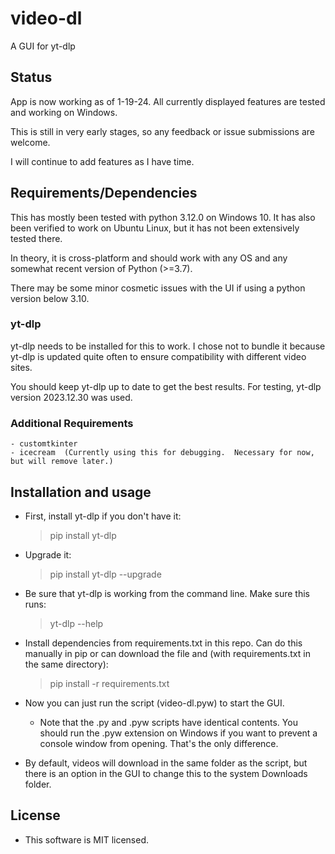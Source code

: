 # video-dl
A GUI for yt-dlp


## Status

App is now working as of 1-19-24.  All currently displayed features are tested and working on Windows.

This is still in very early stages, so any feedback or issue submissions are welcome.

I will continue to add features as I have time.


## Requirements/Dependencies

This has mostly been tested with python 3.12.0 on Windows 10.  It has also been verified to work on Ubuntu Linux, but it has not been extensively tested there.

In theory, it is cross-platform and should work with any OS and any somewhat recent version of Python (>=3.7).

There may be some minor cosmetic issues with the UI if using a python version below 3.10.
	
### yt-dlp

yt-dlp needs to be installed for this to work.  I chose not to bundle it because yt-dlp is updated quite often to ensure compatibility with different video sites.
	
You should keep yt-dlp up to date to get the best results.  For testing, yt-dlp version 2023.12.30 was used.
	
### Additional Requirements

	- customtkinter
	- icecream  (Currently using this for debugging.  Necessary for now, but will remove later.)
	
## Installation and usage

- First, install yt-dlp if you don't have it:
	>pip install yt-dlp

- Upgrade it:
	> pip install yt-dlp --upgrade

- Be sure that yt-dlp is working from the command line.  Make sure this runs:
	> yt-dlp --help
	
- Install dependencies from requirements.txt in this repo.  Can do this manually in pip or can download the file and (with requirements.txt in the same directory):
	> pip install -r requirements.txt
	
- Now you can just run the script (video-dl.pyw) to start the GUI.
	- Note that the .py and .pyw scripts have identical contents.  You should run the .pyw extension on Windows if you want to prevent a console window from opening.  That's the only difference.
	
- By default, videos will download in the same folder as the script, but there is an option in the GUI to change this to the system Downloads folder.


## License

- This software is MIT licensed.
